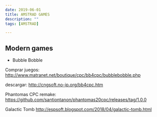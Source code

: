```yaml
---
date: 2019-06-01
title: AMSTRAD GAMES
description: ""
tags: [AMSTRAD]

---
```


## Modern games

- Bubble Bobble

Comprar juegos: http://www.matranet.net/boutique/cpc/bb4cpc/bubblebobble.php

descargar: http://cngsoft.no-ip.org/bb4cpc.htm

Phantomas CPC remake: https://github.com/santiontanon/phantomas20cpc/releases/tag/1.0.0

Galactic Tomb
http://espsoft.blogspot.com/2018/04/galactic-tomb.html